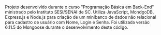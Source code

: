 Projeto desenvolvido durante o curso "Programação Básica em Back-End" ministrado pelo Instituto SESI/SENAI de SC.
Utiliza JavaScript, MondgoDB, Express.js e Node.js para criação de um minibanco de dados não relacional para cadastro de usuário com Nome, Login e Senha.
Foi utilizada versão 6.11.5 do Mongoose durante o desenvolvimento deste código.

<!--
# Node.js template

This is a Node.js project with an HTTP server.

Add your [configuration](https://codesandbox.io/docs/projects/learn/setting-up/tasks) to optimize it for [CodeSandbox](https://codesandbox.io).

## How does this work?

We run `yarn start` to start an HTTP server that runs on http://localhost:8080. You can open new or existing devtools with the + button next to the devtool tabs.

## Resources

- [CodeSandbox — Docs](https://codesandbox.io/docs)
- [CodeSandbox — Discord](https://discord.gg/Ggarp3pX5H)
-->
